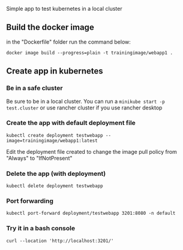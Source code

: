 ﻿Simple app to test kubernetes in a local cluster

## Build the docker image
in the "Dockerfile" folder run the command below:

```
docker image build --progress=plain -t trainingimage/webapp1 .
```

## Create app in kubernetes

### Be in a safe cluster
Be sure to be in a local cluster. You can run a `minikube start -p test.cluster` or use rancher 
cluster if you use rancher desktop 

### Create the app with default deployment file
````
kubectl create deployment testwebapp --image=trainingimage/webapp1:latest
````
Edit the deployment file created to change the image pull policy from "Always" to "IfNotPresent"

### Delete the app (with deployment)
````
kubectl delete deployment testwebapp
````

### Port forwarding
````
kubectl port-forward deployment/testwebapp 3201:8080 -n default
````

### Try it in a bash console
````
curl --location 'http://localhost:3201/'
````